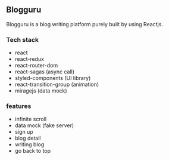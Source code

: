 ## Blogguru

Blogguru is a blog writing platform purely built by using Reactjs.

### Tech stack
- react
- react-redux
- react-router-dom
- react-sagas (async call)
- styled-components (UI library)
- react-transition-group (animation)
- miragejs (data mock)

### features
- infinite scroll
- data mock (fake server)
- sign up
- blog detail
- writing blog
- go back to top